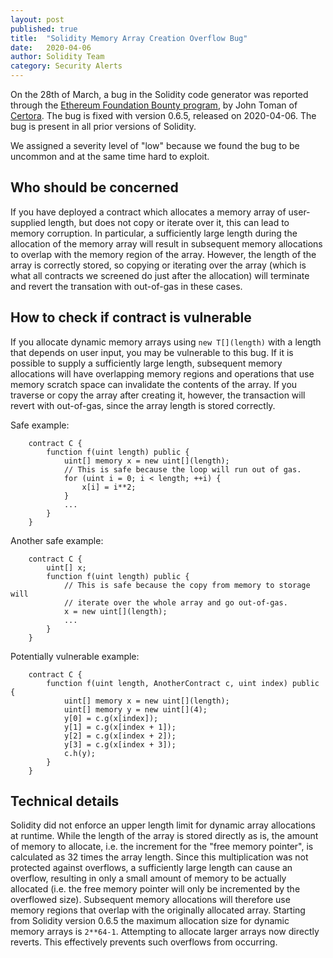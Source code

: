 ```yaml
---
layout: post
published: true
title:  "Solidity Memory Array Creation Overflow Bug"
date:   2020-04-06
author: Solidity Team
category: Security Alerts
---
```


On the 28th of March, a bug in the Solidity code generator was reported through the
[Ethereum Foundation Bounty program](https://bounty.ethereum.org/),
by John Toman of [Certora](https://www.certora.com/). The bug is fixed with version 0.6.5,
released on 2020-04-06.
The bug is present in all prior versions of Solidity.

We assigned a severity level of "low" because we found the bug to be uncommon and at the same time hard to exploit.

## Who should be concerned

If you have deployed a contract which allocates a memory array of user-supplied length,
but does not copy or iterate over it, this can lead to memory corruption.
In particular, a sufficiently large length during the allocation of the memory array
will result in subsequent memory allocations to overlap with the memory region of the array.
However, the length of the array is correctly stored, so copying or iterating over the array
(which is what all contracts we screened do just after the allocation)
will terminate and revert the transation with out-of-gas in these cases.

## How to check if contract is vulnerable

If you allocate dynamic memory arrays using ``new T[](length)`` with a length that depends
on user input, you may be vulnerable to this bug. If it is possible to supply a sufficiently
large length, subsequent memory allocations will have overlapping memory regions and operations
that use memory scratch space can invalidate the contents of the array.
If you traverse or copy the array after creating it, however,
the transaction will revert with out-of-gas, since the array length is stored correctly.

Safe example:

```solidity
    contract C {
        function f(uint length) public {
            uint[] memory x = new uint[](length);
            // This is safe because the loop will run out of gas.
            for (uint i = 0; i < length; ++i) {
                x[i] = i**2;
            }
            ...
        }
    }
```

Another safe example:

```solidity
    contract C {
        uint[] x;
        function f(uint length) public {
            // This is safe because the copy from memory to storage will
            // iterate over the whole array and go out-of-gas.
            x = new uint[](length);
            ...
        }
    }
```

Potentially vulnerable example:

```solidity
    contract C {
        function f(uint length, AnotherContract c, uint index) public {
            uint[] memory x = new uint[](length);
            uint[] memory y = new uint[](4);
            y[0] = c.g(x[index]);
            y[1] = c.g(x[index + 1]);
            y[2] = c.g(x[index + 2]);
            y[3] = c.g(x[index + 3]);
            c.h(y);
        }
    }
```

## Technical details

Solidity did not enforce an upper length limit for dynamic array allocations at runtime.
While the length of the array is stored directly as is, the amount of memory to allocate,
i.e. the increment for the "free memory pointer", is calculated as 32 times the array length.
Since this multiplication was not protected against overflows, a sufficiently large length
can cause an overflow, resulting in only a small amount of memory to be actually allocated
(i.e. the free memory pointer will only be incremented by the overflowed size).
Subsequent memory allocations will therefore use memory regions that overlap with
the originally allocated array.
Starting from Solidity version 0.6.5 the maximum allocation size for dynamic memory arrays
is ``2**64-1``. Attempting to allocate larger arrays now directly reverts.
This effectively prevents such overflows from occurring.
